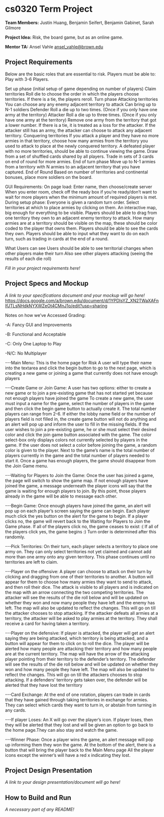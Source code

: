 # cs0320 Term Project

**Team Members:**
Justin Huang,
Benjamin Seifert,
Benjamin Gabinet,
Sarah Gilmore

**Project Idea:** 
Risk, the board game, but as an online game.

**Mentor TA:**
Ansel Vahle
ansel_vahle@brown.edu

## Project Requirements
Below are the basic roles that are essential to risk. Players must be able to:
Play with 3-6 Players.

Set up phase (initial setup of game depending on number of players)
  Claim territories
  Roll die to choose the order in which the players choose territories. If there is a tie, the players reroll.
Turn phase
  Attacking territories
    You can choose any any enemy adjacent territory to attack
    Can bring up to N-1 soldiers
    Defender
      Roll a die up to two times. (Once if you only have one army at the territory)
    Attacker
      Roll a die up to three times. (Once if you only have one army at the territory)
    Remove one army from the territory that got a lower number. If there is a tie, it is treated as a loss for the attacker.
    If the attacker still has an army, the attacker can choose to attack any adjacent territory.
  Conquering territories
    If you attack a player and they have no more armies in that territory, choose how many armies from the territory you used to attack to place at the newly conquered territory.
    A defeated player with no more territories, should be able to continue viewing the game.
  Draw from a set of shuffled cards shared by all players. 
    Trade in sets of 3 cards on end of round for more armies.
End of turn phase
  Move up to N-1 armies from a territory with N armies to an adjacent territory that you have captured.
End of Round
  Based on number of territories and continental bonuses, place more soldiers on the board.


GUI Requirements:
On page load: 
  Enter name, then choose/create server
  When you enter room, check off the ready box if you’re ready/don’t want to wait for more players when the minimum amount of required players is met.
During setup phase:
  Everyone is given a random turn order.
  Select territories at which to place armies by clicking on them.
An interactive map, big enough for everything to be visible.
  Players should be able to drag from one territory they own to an adjacent enemy territory to attack.
  How many armies are at a territory should be visible on the map, these should be color coded to the player that owns them.
Players should be able to see the cards they own.
Players should be able to input what they want to do on each turn, such as trading in cards at the end of a round.

What Users can see
Users should be able to see territorial changes when other players make their turn 
Also see other players attacking (seeing the results of each die roll) 


_Fill in your project requirements here!_

## Project Specs and Mockup
_A link to your specifications document and your mockup will go here!_
https://docs.google.com/a/brown.edu/document/d/1YPDIsYZ_XN2TWaXAFnIfJTLsNHdkNYXWZeOt4CMnJ1o/edit?usp=sharing

Notes on how we’ve Accessed Grading:

-A: Fancy GUI and Improvements

-B: Functional and Acceptable

-C: Only One Laptop to Play

-N/C: No Multiplayer

---Main Menu:
This is the home page for Risk
A user will type their name into the textarea and click the begin button to go to the next  page, which is creating a new game or joining a game that currently does not have enough players

---Create Game or Join Game:
A user has two options: either to create a new game or to join a pre-existing game that has not started yet because not enough players have joined the game
To create a new game, the user must input a name for the game, select the number of players in the game and then click the begin game button to actually create it. The total number players can range from 2-6. If either the lobby name field or the number of players field is not filled in, the create game button will not do anything and an alert will pop up and inform the user to fill in the missing fields.
If the user wishes to join a pre-existing game, he or she must select their desired color and click the join game button associated with the game. The color select-box only displays colors not currently selected by players in the game. If the user does not select a color before joining the game, a random color is given to the player.
Next to the game’s name is the total number of players currently in the game and the total number of players needed to start it.
Once a game has enough players, the game should disappear from the Join Game menu.

---Waiting for Players to Join the Game:
Once the user has joined a game, the page will switch to show the game map. If not enough players have joined the game, a message underneath the player icons will say that the game is waiting for enough players to join.
By this point, those players already in the game will be able to message each other.

---Begin Game:
Once enough players have joined the game, an alert will pop up on each player’s screen saying the game can begin. Each player much click the yes button on the alert for the game to begin.
If a player clicks no, the game will revert back to the Waiting for Players to Join the Game phase.
If all of the players click no, the game ceases to exist :(
If all of the players click yes, the game begins :)
Turn order is determined after this randomly.

---Pick Territories:
On their turn, each player selects a territory to place one army on. 
They can only select territories not yet claimed and cannot add more than one army onto any given territory.
This phase continues until no territories are left to claim.

---Player on the offensive:
A player can choose to attack on their turn by clicking and dragging from one of their territories to another. A button will appear for them to choose how many armies they want to send to attack, and then roll their dice. The attack is visible to all players and is indicated on the map with an arrow connecting the two competing territories.
The attacker will see the results of the die roll below and will be updated on whether they won and now many people they have left and the enemy has left. The map will also be updated to reflect the changes.
This will go on till the attacker chooses to stop attacking.
If the attacker defeats all armies at a territory, the attacker will be asked to play armies at the territory. They shall receive a card for having taken a territory.

---Player on the defensive:
If player is attacked, the player will get an alert saying they are being attacked, which territory is being attacked, and a button will appear for them to click on to roll the dice. The player will be alerted how many people are attacking their territory and how many people are at the current territory. The map will have the arrow of the attacking player pointing from their territory to the defender’s territory. 
The defender  will see the results of the die roll below and will be updated on whether they won and how many people they have left. The map will also be updated to reflect the changes. 
This will go on till the attackers chooses to stop attacking.
If a defenders’ territory gets taken over, the defender will be alerted that they have lost the territory

---Card Exchange:
At the end of one rotation, players can trade in cards that they have gained through taking territories in exchange for armies. They can select which cards they want to turn in, or abstain from turning in any cards.

---If player Loses:
An X will go over the player’s icon. If player loses, then they will be alerted that they lost and will be given an option to go back to the home page.They can also stay and watch the game.

---Winner Phase:
Once a player wins the game, an alert message will pop up informing them they won the game.
At the bottom of the alert, there is a button that will bring the player back to the Main Menu page
All the player icons except the winner’s will have a red x indicating they lost.

## Project Design Presentation
_A link to your design presentation/document will go here!_

## How to Build and Run
_A necessary part of any README!_
